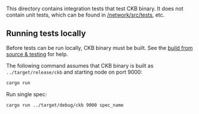 This directory contains integration tests that test CKB binary. It does not contain unit tests, which can be found in [/network/src/tests](/network/src/tests), etc.

## Running tests locally
Before tests can be run locally, CKB binary must be built. See the [build from source & testing](/README.md#build-from-source--testing) for help.

The following command assumes that CKB binary is built as `../target/release/ckb` and starting node on port 9000:

```bash
cargo run
```

Run single spec:

```bash
cargo run ../target/debug/ckb 9000 spec_name
```
